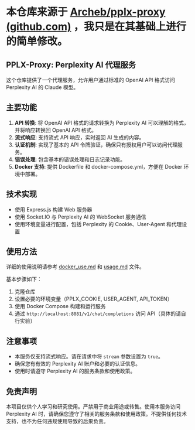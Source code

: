# 本仓库来源于 [Archeb/pplx-proxy (github.com)](https://github.com/Archeb/pplx-proxy) ，我只是在其基础上进行的简单修改。

## PPLX-Proxy: Perplexity AI 代理服务

这个仓库提供了一个代理服务，允许用户通过标准的 OpenAI API 格式访问 Perplexity AI 的 Claude 模型。

## 主要功能

1. **API 转换**: 将 OpenAI API 格式的请求转换为 Perplexity AI 可以理解的格式，并将响应转换回 OpenAI API 格式。
2. **流式响应**: 支持流式 API 响应，实时返回 AI 生成的内容。
3. **认证机制**: 实现了基本的 API 令牌验证，确保只有授权用户可以访问代理服务。
4. **错误处理**: 包含基本的错误处理和日志记录功能。
5. **Docker 支持**: 提供 Dockerfile 和 docker-compose.yml，方便在 Docker 环境中部署。

## 技术实现

- 使用 Express.js 构建 Web 服务器
- 使用 Socket.IO 与 Perplexity AI 的 WebSocket 服务通信
- 使用环境变量进行配置，包括 Perplexity 的 Cookie、User-Agent 和代理设置

## 使用方法

详细的使用说明请参考 [docker_use.md](docker_use.md) 和 [usage.md](usage.md) 文件。

基本步骤如下：

1. 克隆仓库
2. 设置必要的环境变量（PPLX_COOKIE, USER_AGENT, API_TOKEN）
3. 使用 Docker Compose 构建和运行服务
4. 通过 `http://localhost:8081/v1/chat/completions` 访问 API（具体的请自行实验）

## 注意事项

- 本服务仅支持流式响应。请在请求中将 `stream` 参数设置为 `true`。
- 确保您有有效的 Perplexity AI 账户和必要的认证信息。
- 使用时请遵守 Perplexity AI 的服务条款和使用政策。

## 免责声明

本项目仅供个人学习和研究使用。严禁用于商业用途或转售。使用本服务访问 Perplexity AI 时，请确保您遵守了相关的服务条款和使用政策。不提供任何技术支持，也不为任何违规使用导致的后果负责。
